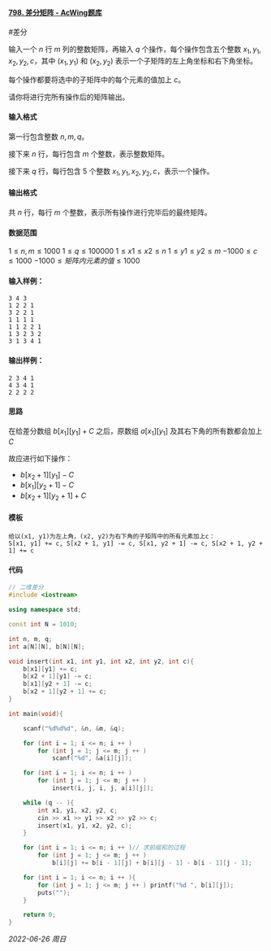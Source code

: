 #### [798. 差分矩阵 - AcWing题库](https://www.acwing.com/problem/content/800/)

#差分

输入一个 $n$ 行 $m$ 列的整数矩阵，再输入 $q$ 个操作，每个操作包含五个整数 $x_1,y_1,x_2,y_2,c$，其中 $(x_1,y_1)$ 和 $(x_2,y_2)$ 表示一个子矩阵的左上角坐标和右下角坐标。

每个操作都要将选中的子矩阵中的每个元素的值加上 $c$。

请你将进行完所有操作后的矩阵输出。

#### 输入格式

第一行包含整数 $n,m,q$。

接下来 $n$ 行，每行包含 $m$ 个整数，表示整数矩阵。

接下来 $q$ 行，每行包含 $5$ 个整数 $x_1,y_1,x_2,y_2,c$，表示一个操作。

#### 输出格式

共 $n$ 行，每行 $m$ 个整数，表示所有操作进行完毕后的最终矩阵。

#### 数据范围

$1≤n,m≤1000$
$1≤q≤100000$
$1≤x1≤x2≤n$
$1≤y1≤y2≤m$
$−1000≤c≤1000$
$−1000≤矩阵内元素的值≤1000$

#### 输入样例：

```in
3 4 3
1 2 2 1
3 2 2 1
1 1 1 1
1 1 2 2 1
1 3 2 3 2
3 1 3 4 1
```

#### 输出样例：

```out
2 3 4 1
4 3 4 1
2 2 2 2
```

#### 思路

在给差分数组 $b[x_1][y_1] + C$ 之后，原数组 $a[x_1][y_1]$ 及其右下角的所有数都会加上 $C$

故应进行如下操作：

- $b[x_2 + 1][y_1] - C$
- $b[x_1][y_2 + 1] - C$
- $b[x_2 + 1][y_2 + 1] + C$

#### 模板

```in
给以(x1, y1)为左上角，(x2, y2)为右下角的子矩阵中的所有元素加上c：
S[x1, y1] += c, S[x2 + 1, y1] -= c, S[x1, y2 + 1] -= c, S[x2 + 1, y2 + 1] += c
```

#### 代码

```cpp
// 二维差分
#include <iostream>

using namespace std;

const int N = 1010;

int n, m, q;
int a[N][N], b[N][N];

void insert(int x1, int y1, int x2, int y2, int c){
    b[x1][y1] += c;
    b[x2 + 1][y1] -= c;
    b[x1][y2 + 1] -= c;
    b[x2 + 1][y2 + 1] += c;
}

int main(void){

    scanf("%d%d%d", &n, &m, &q);

    for (int i = 1; i <= n; i ++ )
        for (int j = 1; j <= m; j ++ )
            scanf("%d", &a[i][j]);

    for (int i = 1; i <= n; i ++ )
        for (int j = 1; j <= m; j ++ )
            insert(i, j, i, j, a[i][j]);

    while (q -- ){
        int x1, y1, x2, y2, c;
        cin >> x1 >> y1 >> x2 >> y2 >> c;
        insert(x1, y1, x2, y2, c);
    }

    for (int i = 1; i <= n; i ++ )// 求前缀和的过程
        for (int j = 1; j <= m; j ++ )
            b[i][j] += b[i - 1][j] + b[i][j - 1] - b[i - 1][j - 1];

    for (int i = 1; i <= n; i ++ ){
        for (int j = 1; j <= m; j ++ ) printf("%d ", b[i][j]);
        puts("");
    }

    return 0;
}
```


*2022-06-26 周日*